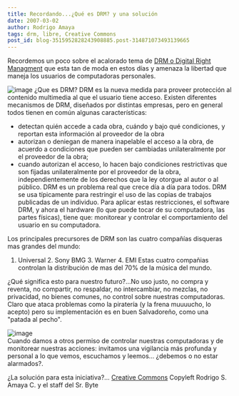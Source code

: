 ```yaml
---
title: Recordando...¿Qué es DRM? y una solución
date: 2007-03-02
author: Rodrigo Amaya
tags: drm, libre, Creative Commons
post_id: blog-3515952828243908885.post-314871073493139665
---
```


Recordemos un poco sobre el acalorado tema de [DRM o Digital Right Managment](https://es.wikipedia.org/wiki/Gesti%C3%B3n_de_derechos_digitales) que esta tan de moda en estos días y amenaza la libertad que maneja los usuarios de computadoras personales.

![image](https://bp3.blogger.com/_ayvorITawE4/RerQG_lE_AI/AAAAAAAAAKI/FWvgHQtkVZc/s400/down-with-drm.jpg)    ¿Que es
DRM? DRM es la nueva medida para proveer protección al contenido multimedia al que el usuario tiene acceso. Existen diferentes mecanismos de DRM, diseñados por distintas empresas, pero en general todos tienen en común algunas características:
- detectan quién accede a cada obra, cuándo y bajo qué condiciones, y reportan esta información al proveedor de la obra
- autorizan o deniegan de manera inapelable el acceso a la obra, de acuerdo a condiciones que pueden ser cambiadas unilateralmente por el proveedor de la obra;
- cuando autorizan el acceso, lo hacen bajo condiciones restrictivas que son fijadas unilateralmente por el proveedor de la obra, independientemente de los derechos que la ley otorgue al autor o al público.
DRM es un problema real que crece día a día para todos. DRM se usa típicamente para restringir el uso de las copias de trabajos publicadas de un individuo. Para aplicar estas restricciones, el software DRM, y ahora el hardware (lo que puede tocar de su computadora, las partes físicas), tiene que: monitorear y controlar el comportamiento del usuario en su computadora.

Los principales precursores de DRM son las cuatro compañías disqueras mas grandes del mundo:

1. Universal 2. Sony BMG 3. Warner 4. EMI Estas cuatro compañias controlan la distribución de mas del 70% de la música del mundo.

¿Qué significa esto para nuestro futuro?...No uso justo, no compra y reventa, no compartir, no respaldar, no intercambiar, no mezclas, no privacidad, no bienes comunes, no control sobre nuestras computadoras. Claro que ataca problemas como la piratería (y la frena muuuucho, lo acepto) pero su implementación es en buen Salvadoreño, como una "patada al pecho".

![image](https://bp3.blogger.com/_ayvorITawE4/RerQd_lE_BI/AAAAAAAAAKQ/kiIAI3r8RAc/s400/drm-is-killing-music.jpg)    
Cuando damos a otros permiso de controlar nuestras computadoras y de monitorear nuestras acciones: invitamos una vigilancia más profunda y personal a lo que vemos, escuchamos y leemos... ¿debemos o no estar alarmados?.

¿La solución para esta iniciativa?... [Creative Commons](https://rodrigoamaya.blogspot.com/2007/03/creative-commons-30.html) Copyleft Rodrigo S. Amaya C. y el staff del Sr. Byte